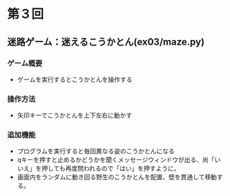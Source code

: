 # 第３回
## 迷路ゲーム：迷えるこうかとん(ex03/maze.py)
### ゲーム概要
- ゲームを実行するとこうかとんを操作する
### 操作方法
- 矢印キーでこうかとんを上下左右に動かす
### 追加機能
- プログラムを実行すると毎回異なる姿のこうかとんになる
- qキーを押すと止めるかどうかを聞くメッセージウィンドウが出る、尚「いいえ」を押しても再度問われるので「はい」を押すように。
- 画面内をランダムに動き回る野生のこうかとんを配置、壁を貫通して移動する。
